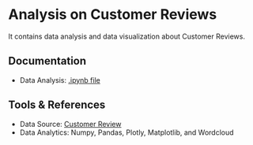 # Analysis on Customer Reviews
It contains data analysis and data visualization about Customer Reviews.

## Documentation
- Data Analysis: [.ipynb file]()

## Tools & References
- Data Source: [Customer Review](https://www.kaggle.com/moneshsoni/customer-review)
- Data Analytics: Numpy, Pandas, Plotly, Matplotlib, and Wordcloud

